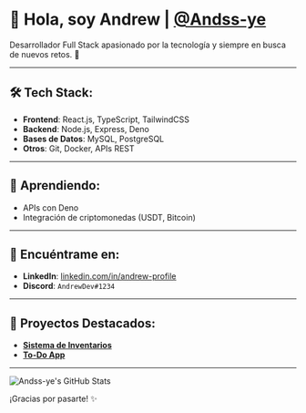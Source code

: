 # 👋 Hola, soy Andrew | [@Andss-ye](https://github.com/Andss-ye)

Desarrollador Full Stack apasionado por la tecnología y siempre en busca de nuevos retos. 🚀

---

## 🛠️ Tech Stack:
- **Frontend**: React.js, TypeScript, TailwindCSS  
- **Backend**: Node.js, Express, Deno  
- **Bases de Datos**: MySQL, PostgreSQL  
- **Otros**: Git, Docker, APIs REST  

---

## 🌱 Aprendiendo:
- APIs con Deno  
- Integración de criptomonedas (USDT, Bitcoin)  

---

## 💼 Encuéntrame en:
- **LinkedIn**: [linkedin.com/in/andrew-profile](https://linkedin.com/in/andrew-profile)  
- **Discord**: `AndrewDev#1234`  

---

## 🌟 Proyectos Destacados:
- [**Sistema de Inventarios**](https://github.com/Andss-ye/inventory-management)  
- [**To-Do App**](https://github.com/Andss-ye/todo-app)  

---

![Andss-ye's GitHub Stats](https://github-readme-stats.vercel.app/api?username=Andss-ye&show_icons=true&theme=radical)  

¡Gracias por pasarte! ✨

